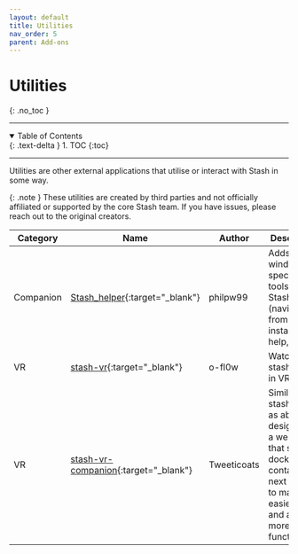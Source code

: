 ```yaml
---
layout: default
title: Utilities
nav_order: 5
parent: Add-ons
---
```

# Utilities
{: .no_toc }

---

<details open markdown="block">
  <summary>
    Table of Contents
  </summary>
  {: .text-delta }
1. TOC
{:toc}
</details>

---

Utilities are other external applications that utilise or interact with Stash in some way.

{: .note }
These utilities are created by third parties and not officially affiliated or supported by the core Stash team. If you have issues, please reach out to the original creators.

Category | Name | Author | Description
-|-|-|-
Companion | [Stash_helper](https://github.com/philpw99/Stash_Helper){:target="_blank"} | philpw99 | Adds some windows-specific tools to Stash (navigate from icon, installation help, etc)
VR | [stash-vr](https://github.com/o-fl0w/stash-vr){:target="_blank"} | o-fl0w | Watch your stash library in VR.
VR | [stash-vr-companion](https://github.com/Tweeticoats/stash-vr-companion){:target="_blank"} | Tweeticoats  | Similar to stash-deovr as above but designed as a web app that sits in a docker container next to stash to make it easier to use and add more functionality.